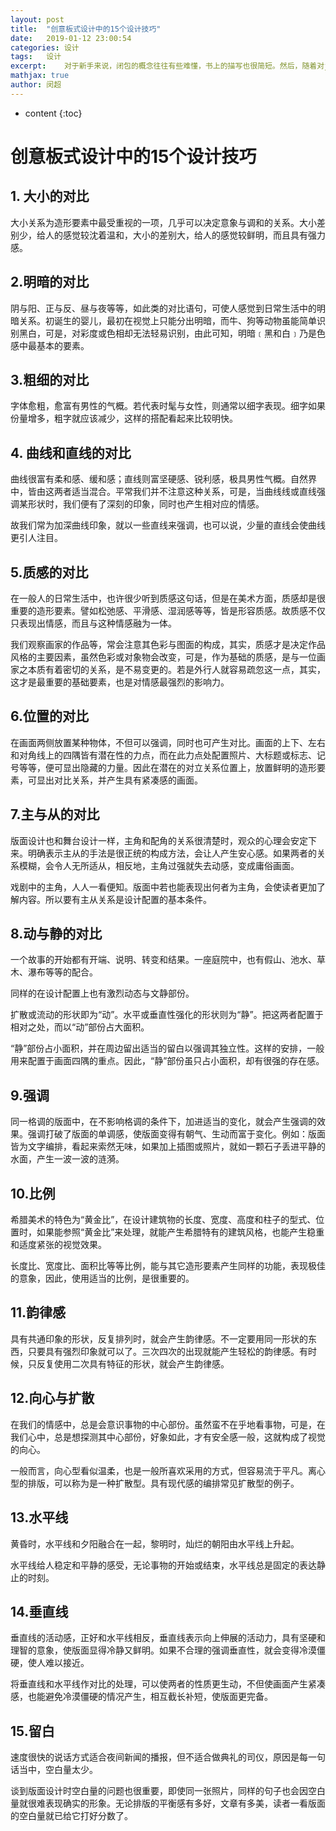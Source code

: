 ```yaml
---
layout: post
title:  "创意板式设计中的15个设计技巧"
date:   2019-01-12 23:00:54
categories: 设计
tags:   设计
excerpt:    对于新手来说，闭包的概念往往有些难懂，书上的描写也很简短。然后，随着对js的理解深入，会发现讨论闭包作用的越来越多，到最后，会觉得越看越晕。越来越搞不懂闭包了，所以这里将自己对闭包的浅显的理解记录下来。
mathjax: true
author: 闵超
---
```

* content
{:toc}

#   创意板式设计中的15个设计技巧

##  1. 大小的对比

大小关系为造形要素中最受重视的一项，几乎可以决定意象与调和的关系。大小差别少，给人的感觉较沈着温和，大小的差别大，给人的感觉较鲜明，而且具有强力感。

##      2.明暗的对比

阴与阳、正与反、昼与夜等等，如此类的对比语句，可使人感觉到日常生活中的明暗关系。初诞生的婴儿，最初在视觉上只能分出明暗，而牛、狗等动物虽能简单识别黑白，可是，对彩度或色相却无法轻易识别，由此可知，明暗﹝黑和白﹞乃是色感中最基本的要素。

##      3.粗细的对比

字体愈粗，愈富有男性的气概。若代表时髦与女性，则通常以细字表现。细字如果份量增多，粗字就应该减少，这样的搭配看起来比较明快。

##      4. 曲线和直线的对比

曲线很富有柔和感、缓和感；直线则富坚硬感、锐利感，极具男性气概。自然界中，皆由这两者适当混合。平常我们并不注意这种关系，可是，当曲线线或直线强调某形状时，我们便有了深刻的印象，同时也产生相对应的情感。

故我们常为加深曲线印象，就以一些直线来强调，也可以说，少量的直线会使曲线更引人注目。

##      5.质感的对比

在一般人的日常生活中，也许很少听到质感这句话，但是在美术方面，质感却是很重要的造形要素。譬如松弛感、平滑感、湿润感等等，皆是形容质感。故质感不仅只表现出情感，而且与这种情感融为一体。

我们观察画家的作品等，常会注意其色彩与图面的构成，其实，质感才是决定作品风格的主要因素，虽然色彩或对象物会改变，可是，作为基础的质感，是与一位画家之本质有着密切的关系，是不易变更的。若是外行人就容易疏忽这一点，其实，这才是最重要的基础要素，也是对情感最强烈的影响力。


##      6.位置的对比

在画面两侧放置某种物体，不但可以强调，同时也可产生对比。画面的上下、左右和对角线上的四隅皆有潜在性的力点，而在此力点处配置照片、大标题或标志、记号等等，便可显出隐藏的力量。因此在潜在的对立关系位置上，放置鲜明的造形要素，可显出对比关系，并产生具有紧凑感的画面。


##      7.主与从的对比

版面设计也和舞台设计一样，主角和配角的关系很清楚时，观众的心理会安定下来。明确表示主从的手法是很正统的构成方法，会让人产生安心感。如果两者的关系模糊，会令人无所适从，相反地，主角过强就失去动感，变成庸俗画面。

戏剧中的主角，人人一看便知。版面中若也能表现出何者为主角，会使读者更加了解内容。所以要有主从关系是设计配置的基本条件。

##      8.动与静的对比

一个故事的开始都有开端、说明、转变和结果。一座庭院中，也有假山、池水、草木、瀑布等等的配合。

同样的在设计配置上也有激烈动态与文静部份。

扩散或流动的形状即为“动”。水平或垂直性强化的形状则为“静”。把这两者配置于相对之处，而以“动”部份占大面积。

“静”部份占小面积，并在周边留出适当的留白以强调其独立性。这样的安排，一般用来配置于画面四隅的重点。因此，“静”部份虽只占小面积，却有很强的存在感。

##      9.强调

同一格调的版面中，在不影响格调的条件下，加进适当的变化，就会产生强调的效果。强调打破了版面的单调感，使版面变得有朝气、生动而富于变化。例如：版面皆为文字编排，看起来索然无味，如果加上插图或照片，就如一颗石子丢进平静的水面，产生一波一波的涟漪。

##      10.比例

希腊美术的特色为“黄金比”，在设计建筑物的长度、宽度、高度和柱子的型式、位置时，如果能参照“黄金比”来处理，就能产生希腊特有的建筑风格，也能产生稳重和适度紧张的视觉效果。

长度比、宽度比、面积比等等比例，能与其它造形要素产生同样的功能，表现极佳的意象，因此，使用适当的比例，是很重要的。

##      11.韵律感

具有共通印象的形状，反复排列时，就会产生韵律感。不一定要用同一形状的东西，只要具有强烈印象就可以了。三次四次的出现就能产生轻松的韵律感。有时候，只反复使用二次具有特征的形状，就会产生韵律感。

##      12.向心与扩散

在我们的情感中，总是会意识事物的中心部份。虽然蛮不在乎地看事物，可是，在我们心中，总是想探测其中心部份，好象如此，才有安全感一般，这就构成了视觉的向心。

一般而言，向心型看似温柔，也是一般所喜欢采用的方式，但容易流于平凡。离心型的排版，可以称为是一种扩散型。具有现代感的编排常见扩散型的例子。

##      13.水平线  

黄昏时，水平线和夕阳融合在一起，黎明时，灿烂的朝阳由水平线上升起。

水平线给人稳定和平静的感受，无论事物的开始或结束，水平线总是固定的表达静止的时刻。


##      14.垂直线

垂直线的活动感，正好和水平线相反，垂直线表示向上伸展的活动力，具有坚硬和理智的意象，使版面显得冷静又鲜明。如果不合理的强调垂直性，就会变得冷漠僵硬，使人难以接近。

将垂直线和水平线作对比的处理，可以使两者的性质更生动，不但使画面产生紧凑感，也能避免冷漠僵硬的情况产生，相互截长补短，使版面更完备。

##      15.留白

速度很快的说话方式适合夜间新闻的播报，但不适合做典礼的司仪，原因是每一句话当中，空白量太少。

谈到版面设计时空白量的问题也很重要，即使同一张照片，同样的句子也会因空白量就很难表现确实的形象。无论排版的平衡感有多好，文章有多美，读者一看版面的空白量就已给它打好分数了。